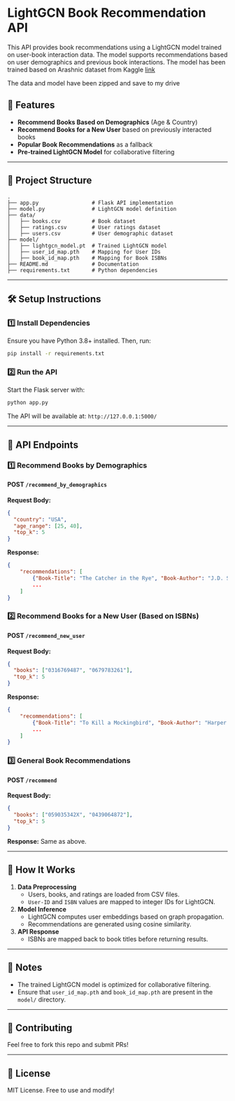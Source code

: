 # LightGCN Book Recommendation API

This API provides book recommendations using a LightGCN model trained on user-book interaction data. The model supports recommendations based on user demographics and previous book interactions.
The model has been trained based on Arashnic dataset from Kaggle [link](https://www.kaggle.com/datasets/arashnic/book-recommendation-dataset)


The data and model have been zipped and save to my drive

## 🚀 Features

- **Recommend Books Based on Demographics** (Age & Country)
- **Recommend Books for a New User** based on previously interacted books
- **Popular Book Recommendations** as a fallback
- **Pre-trained LightGCN Model** for collaborative filtering

---

## 📂 Project Structure

```
.
├── app.py                 # Flask API implementation
├── model.py               # LightGCN model definition
├── data/
│   ├── books.csv          # Book dataset
│   ├── ratings.csv        # User ratings dataset
│   ├── users.csv          # User demographic dataset
├── model/
│   ├── lightgcn_model.pt  # Trained LightGCN model
│   ├── user_id_map.pth    # Mapping for User IDs
│   ├── book_id_map.pth    # Mapping for Book ISBNs
├── README.md              # Documentation
├── requirements.txt       # Python dependencies
```

---

## 🛠 Setup Instructions

### 1️⃣ Install Dependencies

Ensure you have Python 3.8+ installed. Then, run:

```bash
pip install -r requirements.txt
```

### 2️⃣ Run the API

Start the Flask server with:

```bash
python app.py
```

The API will be available at: `http://127.0.0.1:5000/`

---

## 📡 API Endpoints

### **1️⃣ Recommend Books by Demographics**

#### **POST** `/recommend_by_demographics`

**Request Body:**

```json
{
  "country": "USA",
  "age_range": [25, 40],
  "top_k": 5
}
```

**Response:**

```json
{
    "recommendations": [
        {"Book-Title": "The Catcher in the Rye", "Book-Author": "J.D. Salinger", "Year-Of-Publication": "1951"},
        ...
    ]
}
```

### **2️⃣ Recommend Books for a New User (Based on ISBNs)**

#### **POST** `/recommend_new_user`

**Request Body:**

```json
{
  "books": ["0316769487", "0679783261"],
  "top_k": 5
}
```

**Response:**

```json
{
    "recommendations": [
        {"Book-Title": "To Kill a Mockingbird", "Book-Author": "Harper Lee", "Year-Of-Publication": "1960"},
        ...
    ]
}
```

### **3️⃣ General Book Recommendations**

#### **POST** `/recommend`

**Request Body:**

```json
{
  "books": ["059035342X", "0439064872"],
  "top_k": 5
}
```

**Response:** Same as above.

---

## 🎯 How It Works

1. **Data Preprocessing**
   - Users, books, and ratings are loaded from CSV files.
   - `User-ID` and `ISBN` values are mapped to integer IDs for LightGCN.
2. **Model Inference**
   - LightGCN computes user embeddings based on graph propagation.
   - Recommendations are generated using cosine similarity.
3. **API Response**
   - ISBNs are mapped back to book titles before returning results.

---

## 📌 Notes

- The trained LightGCN model is optimized for collaborative filtering.
- Ensure that `user_id_map.pth` and `book_id_map.pth` are present in the `model/` directory.

---

## 🤝 Contributing

Feel free to fork this repo and submit PRs!

---

## 📝 License

MIT License. Free to use and modify!
